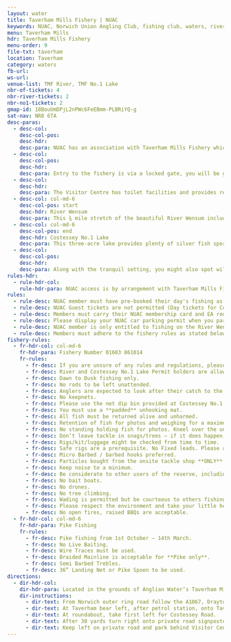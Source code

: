 ```yaml
---
layout: water
title: Taverham Mills Fishery | NUAC
keywords: NUAC, Norwich Union Angling Club, fishing club, waters, river wensum, costessey no.1 lake, taverham mills fishery, taverham, norfolk
menu: Taverham Mills
hdr: Taverham Mills Fishery
menu-order: 9
file-txt: taverham
location: Taverham
category: waters
fb-url: 
ws-url: 
venue-list: TMF River, TMF No.1 Lake
nbr-of-tickets: 4
nbr-river-tickets: 2
nbr-no1-tickets: 2
gmap-id: 18BouUmDPjL2nPWc6FeEBmm-PLBRiYQ-g
sat-nav: NR8 6TA
desc-paras:
  - desc-col:
    desc-col-pos:
    desc-hdr:
    desc-para: NUAC has an association with Taverham Mills Fishery which grants our members access to Costessey No.1 Lake and their stretch of the River Wensum. Please ensure that you familiarise yourself with the Rules before visiting. **Access must be booked in advance as per booking instructions stated below**.
  - desc-col:
    desc-col-pos:
    desc-hdr:
    desc-para: Entry to the fishery is via a locked gate, you will be given the gate code when you book (please do not share, this code is regularly updated).
  - desc-col:
    desc-hdr:
    desc-para: The Visitor Centre has toilet facilities and provides refreshments (see [website](https://anglianwaterparks.co.uk/taverham-mill) for opening times).  There is also a tackle shop that caters for everything you need for a day's fishing including brands such as Korda, Solar, Nash, Gardner and Sticky Baits.
  - desc-col: col-md-6
    desc-col-pos: start
    desc-hdr: River Wensum
    desc-para: This ¾ mile stretch of the beautiful River Wensum includes two weir pools as well as deep pools, shallow gravel runs, lilies, reeds and snaggy stretches. Anglers of all abilities can fish for chub, which are in large numbers weighing in at 3-5lb, dace, roach, perch, pike and possibly a small barbel.
  - desc-col: col-md-6
    desc-col-pos: end
    desc-hdr: Costessey No.1 Lake
    desc-para: This three-acre lake provides plenty of silver fish sport and is ideal for those new to the sport. Please fish from the marked swims only, 5 adjacent to the access road and 4 on the far bank. No pole fishing from peg 1 due to the overhead power lines. Along with the roach, rudd and perch there is a large shoal of bream (up to 12lb) and pike into double figures.
  - desc-col:
    desc-col-pos:
    desc-hdr:
    desc-para: Along with the tranquil setting, you might also spot wildlife including otters, kingfishers, waterfowl and barn owls.
rules-hdr:
  - rule-hdr-col:
    rule-hdr-para: NUAC access is by arrangement with Taverham Mills Fishery and as part of this arrangement the following rules **MUST** be followed;
rules:
  - rule-desc: NUAC member must have pre-booked their day's fishing as per booking instructions below.
  - rule-desc: NUAC Guest tickets are not permitted (Day tickets for Costessey No.1 Lake can be purchased in advance from the Visitor Centre or [online](https://anglianwaterparks.co.uk/bookings-permit/select-permit/8/168/coarse/new)).
  - rule-desc: Members must carry their NUAC membership card and EA rod licence at all times, and show them upon request.
  - rule-desc: Please display your NUAC car parking permit when you park your car in the **designated** car parks (as indicated on the map below).
  - rule-desc: NUAC member is only entitled to fishing on the River Wensum and Costessey No.1 Lake, **no fishing on any other lakes** associated with Taverham Mills Fishery.
  - rule-desc: Members must adhere to the fishery rules as stated below
fishery-rules:
  - fr-hdr-col: col-md-6
    fr-hdr-para: Fishery Number 01603 861014
    fr-rules:
      - fr-desc: If you are unsure of any rules and regulations, please speak to an AW Staff Member first.
      - fr-desc: River and Costessey No.1 Lake Permit holders are allowed a maximum of 2 Rods.
      - fr-desc: Dawn to Dusk fishing only.
      - fr-desc: No rods to be left unattended.
      - fr-desc: Anglers are expected to look after their catch to the highest standards, whether large or small. Fish care to be used where required.
      - fr-desc: No keepnets.
      - fr-desc: Please use the net dip bin provided at Costessey No.1 Lake (on access track between pegs 1 & 2).
      - fr-desc: You must use a **padded** unhooking mat.
      - fr-desc: All fish must be returned alive and unharmed.
      - fr-desc: Retention of fish for photos and weighing for a maximum of 30 minutes. Any longer, then permission from the bailiffs required.
      - fr-desc: No standing holding fish for photos. Kneel over the unhooking mat.
      - fr-desc: Don’t leave tackle in snags/trees – if it does happen, please report it to the fishery.
      - fr-desc: Rigs/kit/luggage might be checked from time to time.
      - fr-desc: Safe rigs are a prerequisite. No Fixed leads. Please ask for help on rig construction if unsure.
      - fr-desc: Micro Barbed / barbed hooks preferred.
      - fr-desc: Particles bought from the onsite tackle shop **ONLY**.
      - fr-desc: Keep noise to a minimum.
      - fr-desc: Be considerate to other users of the reserve, including the wildlife..
      - fr-desc: No bait boats.
      - fr-desc: No drones.
      - fr-desc: No tree climbing.
      - fr-desc: Wading is permitted but be courteous to others fishing. Swimming is not permitted.
      - fr-desc: Please respect the environment and take your little home. If litter is left in your swim, whether yours or not, you will be banned.
      - fr-desc: No open fires, raised BBQs are acceptable.
  - fr-hdr-col: col-md-6
    fr-hdr-para: Pike Fishing
    fr-rules:
      - fr-desc: Pike fishing from 1st October – 14th March.
      - fr-desc: No Live Baiting.
      - fr-desc: Wire Traces must be used.
      - fr-desc: Braided Mainline is acceptable for **Pike only**.
      - fr-desc: Semi Barbed Trebles.
      - fr-desc: 36” Landing Net or Pike Spoon to be used.
directions:
  - dir-hdr-col: 
    dir-hdr-para: Located in the grounds of Anglian Water’s Taverham Mills Water Park, about 8 miles NW from the centre of Norwich.
    dir-instructions:
      - dir-text: From Norwich outer ring road follow the A1067, Drayton High Road, signposted for Fakenham.
      - dir-text: At Taverham bear left, after petrol station, onto Taverham Road.
      - dir-text: At roundabout, take first left for Costessey Road.
      - dir-text: After 30 yards turn right onto private road signposted for Taverham Mills Water Park.
      - dir-text: Keep left on private road and park behind Visitor Centre in the designated Car Park.
---
```


